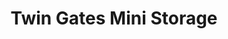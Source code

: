 ---
title: "Twin Gates Mini Storage"
url: /olympia/twin-gates-mini-storage/
shop: storage rental
---